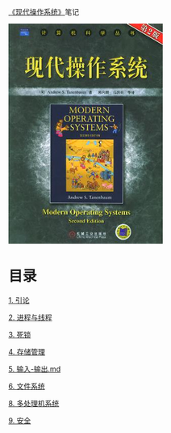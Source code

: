 [《现代操作系统》](https://book.douban.com/subject/1390650/)笔记

![](img/cover.jpg)

# 目录

[1. 引论](1. 引论.md)

[2. 进程与线程](2. 进程与线程.md)

[3. 死锁](3. 死锁.md)

[4. 存储管理](4. 存储管理.md)

[5. 输入-输出.md](5. 输入-输出.md)

[6. 文件系统](6. 文件系统.md)

[8. 多处理机系统](8. 多处理机系统.md)

[9. 安全](9. 安全.md)
